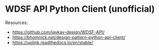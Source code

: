 # WDSF API Python Client (unofficial)

Resources:

* https://github.com/jaykay-design/WDSF-API/
* https://bhomnick.net/design-pattern-python-api-client/
* https://uplink.readthedocs.io/en/stable/